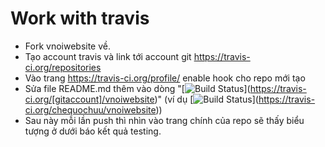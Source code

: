# Work with travis

- Fork vnoiwebsite về.
- Tạo account travis và link tới account git https://travis-ci.org/repositories
- Vào trang https://travis-ci.org/profile/ enable hook cho repo mới tạo
- Sửa file README.md thêm vào dòng "\[![Build Status](https://travis-ci.org/[gitaccount]/vnoiwebsite.svg)](https://travis-ci.org/[gitaccount]/vnoiwebsite)" (ví dụ \[![Build Status](https://travis-ci.org/chequochuu/vnoiwebsite.svg)](https://travis-ci.org/chequochuu/vnoiwebsite))
- Sau này mỗi lần push thì nhìn vào trang chính của repo sẽ thấy biểu tượng ở dưới báo kết quả testing.
